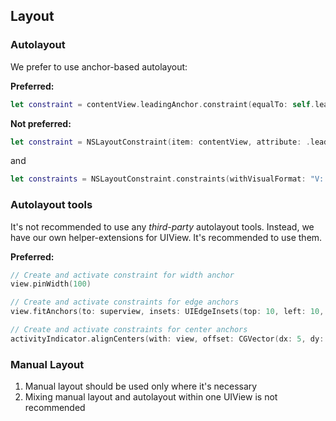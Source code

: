  ## Layout
 
 ### Autolayout
 
 We prefer to use anchor-based autolayout:
 
 **Preferred:**
 
 ```swift
 let constraint = contentView.leadingAnchor.constraint(equalTo: self.leadingAnchor, constant: 20)
 ```
 
 **Not preferred:**
 
 ```swift
 let constraint = NSLayoutConstraint(item: contentView, attribute: .leading, relatedBy: .equal, toItem: self, attribute: .leading, multiplier: 1, constant: 20)
 ```
 
 and
 
 ```swift
 let constraints = NSLayoutConstraint.constraints(withVisualFormat: "V:|-20-[view(30)]", metrics: nil, views: views)
 ```
 
 ### Autolayout tools
 
 It's not recommended to use any *third-party* autolayout tools. Instead, we have our own helper-extensions for UIView. It's recommended to use them.
 
 **Preferred:**
 
 ```swift
 // Create and activate constraint for width anchor
 view.pinWidth(100)
 
 // Create and activate constraints for edge anchors
 view.fitAnchors(to: superview, insets: UIEdgeInsets(top: 10, left: 10, bottom: 10, right: 0), edges: [.left, .top, .bottom], preferSafeAnchors: true)
 
 // Create and activate constraints for center anchors
 activityIndicator.alignCenters(with: view, offset: CGVector(dx: 5, dy: 7))
 ```
 
 ### Manual Layout
 
 1. Manual layout should be used only where it's necessary
 2. Mixing manual layout and autolayout within one UIView is not recommended

